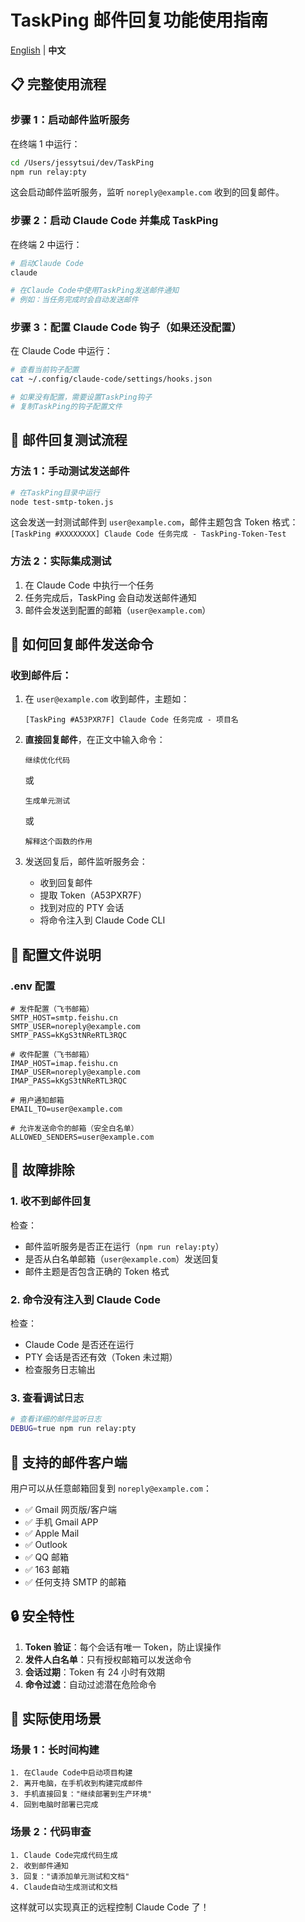 # TaskPing 邮件回复功能使用指南

[English](./HOW_TO_USE_EMAIL_REPLY.md) | **中文**

## 📋 完整使用流程

### 步骤 1：启动邮件监听服务

在终端 1 中运行：

```bash
cd /Users/jessytsui/dev/TaskPing
npm run relay:pty
```

这会启动邮件监听服务，监听 `noreply@example.com` 收到的回复邮件。

### 步骤 2：启动 Claude Code 并集成 TaskPing

在终端 2 中运行：

```bash
# 启动Claude Code
claude

# 在Claude Code中使用TaskPing发送邮件通知
# 例如：当任务完成时会自动发送邮件
```

### 步骤 3：配置 Claude Code 钩子（如果还没配置）

在 Claude Code 中运行：

```bash
# 查看当前钩子配置
cat ~/.config/claude-code/settings/hooks.json

# 如果没有配置，需要设置TaskPing钩子
# 复制TaskPing的钩子配置文件
```

## 📧 邮件回复测试流程

### 方法 1：手动测试发送邮件

```bash
# 在TaskPing目录中运行
node test-smtp-token.js
```

这会发送一封测试邮件到 `user@example.com`，邮件主题包含 Token 格式：
`[TaskPing #XXXXXXXX] Claude Code 任务完成 - TaskPing-Token-Test`

### 方法 2：实际集成测试

1. 在 Claude Code 中执行一个任务
2. 任务完成后，TaskPing 会自动发送邮件通知
3. 邮件会发送到配置的邮箱（`user@example.com`）

## 💌 如何回复邮件发送命令

### 收到邮件后：

1. 在 `user@example.com` 收到邮件，主题如：

   ```
   [TaskPing #A53PXR7F] Claude Code 任务完成 - 项目名
   ```

2. **直接回复邮件**，在正文中输入命令：

   ```
   继续优化代码
   ```

   或

   ```
   生成单元测试
   ```

   或

   ```
   解释这个函数的作用
   ```

3. 发送回复后，邮件监听服务会：
   - 收到回复邮件
   - 提取 Token（A53PXR7F）
   - 找到对应的 PTY 会话
   - 将命令注入到 Claude Code CLI

## 🔧 配置文件说明

### .env 配置

```env
# 发件配置（飞书邮箱）
SMTP_HOST=smtp.feishu.cn
SMTP_USER=noreply@example.com
SMTP_PASS=kKgS3tNReRTL3RQC

# 收件配置（飞书邮箱）
IMAP_HOST=imap.feishu.cn
IMAP_USER=noreply@example.com
IMAP_PASS=kKgS3tNReRTL3RQC

# 用户通知邮箱
EMAIL_TO=user@example.com

# 允许发送命令的邮箱（安全白名单）
ALLOWED_SENDERS=user@example.com
```

## 🐛 故障排除

### 1. 收不到邮件回复

检查：

- 邮件监听服务是否正在运行（`npm run relay:pty`）
- 是否从白名单邮箱（`user@example.com`）发送回复
- 邮件主题是否包含正确的 Token 格式

### 2. 命令没有注入到 Claude Code

检查：

- Claude Code 是否还在运行
- PTY 会话是否还有效（Token 未过期）
- 检查服务日志输出

### 3. 查看调试日志

```bash
# 查看详细的邮件监听日志
DEBUG=true npm run relay:pty
```

## 📱 支持的邮件客户端

用户可以从任意邮箱回复到 `noreply@example.com`：

- ✅ Gmail 网页版/客户端
- ✅ 手机 Gmail APP
- ✅ Apple Mail
- ✅ Outlook
- ✅ QQ 邮箱
- ✅ 163 邮箱
- ✅ 任何支持 SMTP 的邮箱

## 🔒 安全特性

1. **Token 验证**：每个会话有唯一 Token，防止误操作
2. **发件人白名单**：只有授权邮箱可以发送命令
3. **会话过期**：Token 有 24 小时有效期
4. **命令过滤**：自动过滤潜在危险命令

## 🎯 实际使用场景

### 场景 1：长时间构建

```
1. 在Claude Code中启动项目构建
2. 离开电脑，在手机收到构建完成邮件
3. 手机直接回复："继续部署到生产环境"
4. 回到电脑时部署已完成
```

### 场景 2：代码审查

```
1. Claude Code完成代码生成
2. 收到邮件通知
3. 回复："请添加单元测试和文档"
4. Claude自动生成测试和文档
```

这样就可以实现真正的远程控制 Claude Code 了！
